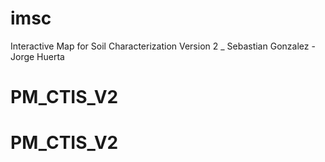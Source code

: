 # imsc
Interactive Map for Soil Characterization Version 2 _ Sebastian Gonzalez - Jorge Huerta

# PM_CTIS_V2
# PM_CTIS_V2
